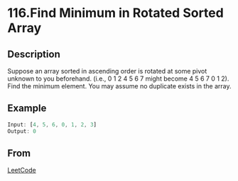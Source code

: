 # 116.Find Minimum in Rotated Sorted Array

## Description

Suppose an array sorted in ascending order is rotated at some pivot unknown to you beforehand.
(i.e., 0 1 2 4 5 6 7 might become 4 5 6 7 0 1 2).
Find the minimum element.
You may assume no duplicate exists in the array.

## Example

```javascript
Input: [4, 5, 6, 0, 1, 2, 3]
Output: 0
```

## From

[LeetCode](https://leetcode.com/problems/find-minimum-in-rotated-sorted-array)
